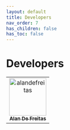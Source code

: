 ```yaml
---
layout: default
title: Developers
nav_order: 7
has_children: false
has_toc: false
---
```

# Developers

<!-- readme: collaborators,contributors -start --> 
<table>
<tr>
    <td align="center">
        <a href="https://github.com/alandefreitas">
            <img src="https://avatars0.githubusercontent.com/u/5369819?v=4" width="100;" alt="alandefreitas"/>
            <br />
            <sub><b>Alan De Freitas</b></sub>
        </a>
    </td></tr>
</table>
<!-- readme: collaborators,contributors -end -->





<!-- Generated with mdsplit: https://github.com/alandefreitas/mdsplit -->
